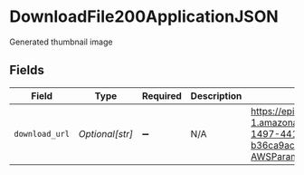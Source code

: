 # DownloadFile200ApplicationJSON

Generated thumbnail image


## Fields

| Field                                                                                                                            | Type                                                                                                                             | Required                                                                                                                         | Description                                                                                                                      | Example                                                                                                                          |
| -------------------------------------------------------------------------------------------------------------------------------- | -------------------------------------------------------------------------------------------------------------------------------- | -------------------------------------------------------------------------------------------------------------------------------- | -------------------------------------------------------------------------------------------------------------------------------- | -------------------------------------------------------------------------------------------------------------------------------- |
| `download_url`                                                                                                                   | *Optional[str]*                                                                                                                  | :heavy_minus_sign:                                                                                                               | N/A                                                                                                                              | https://epilot-files-prod.s3.eu-central-1.amazonaws.com/123/temp/4d689aeb-1497-4410-a9fe-b36ca9ac4389/document.pdf?AWSParams=123 |